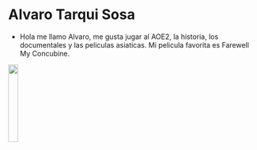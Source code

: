 # Alvaro Tarqui Sosa
-  Hola me llamo Alvaro, me gusta jugar al AOE2, la historia, los documentales y las peliculas asiaticas. Mi pelicula favorita es Farewell My Concubine.

<img src="https://user-images.githubusercontent.com/103887737/234251214-d5db4884-dc74-4231-b0e3-05f25e97e9df.jpg" width=20%>

